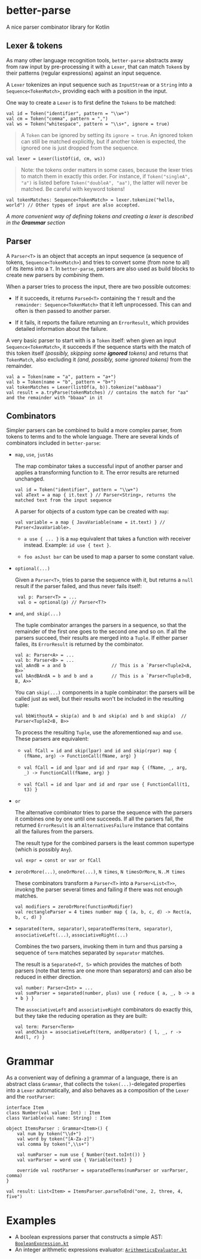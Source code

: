 # better-parse
A nice parser combinator library for Kotlin

## Lexer & tokens ##
As many other language recognition tools, `better-parse` abstracts away from raw input by 
pre-processing it with a `Lexer`, that can match `Token`s by their patterns (regular expressions) against an input sequence.

A `Lexer` tokenizes an input sequence such as `InputStream` or a `String` into a `Sequence<TokenMatch>`, providing each with a position in the input.

One way to create a `Lexer` is to first define the `Tokens` to be matched:

    val id = Token("identifier", pattern = "\\w+")
    val cm = Token("comma", pattern = ",")
    val ws = Token("whitespace", pattern = "\\s+", ignore = true)
    
> A `Token` can be ignored by setting its `ignore = true`. An ignored token can still be matched explicitly, but if 
another token is expected, the ignored one is just dropped from the sequence.

    val lexer = Lexer(listOf(id, cm, ws))
    
> Note: the tokens order matters in some cases, because the lexer tries to match them in exactly this order. For instance, if `Token("singleA", "a")` 
is listed before `Token("doubleA", "aa")`, the latter will never be matched. Be careful with keyword tokens!

    val tokenMatches: Sequence<TokenMatch> = lexer.tokenize("hello, world") // Other types of input are also accepted.
    
_A more convenient way of defining tokens and creating a lexer is described in the **Grammar** section_

## Parser ##

A `Parser<T>` is an object that accepts an input sequence (a sequence of tokens, `Sequence<TokenMatch>`) and
tries to convert some (from none to all) of its items into a `T`. In `better-parse`, parsers are also used 
as build blocks to create new parsers by *combining* them.

When a parser tries to process the input, there are two possible outcomes:

* If it succeeds, it returns `Parsed<T>` containing the `T` result and the `remainder: Sequence<TokenMatch>` that it left unprocessed. 
This can and often is then passed to another parser.

* If it fails, it reports the failure returning an `ErrorResult`, which provides detailed information about the failure.

A very basic parser to start with is a `Token` itself: when given an input `Sequence<TokenMatch>`, it succeeds if the sequence starts 
with the match of this token itself _(possibly, skipping some **ignored** tokens)_ and returns that `TokenMatch`, also excluding it 
_(and, possibly, some ignored tokens)_ from the remainder.

    val a = Token(name = "a", pattern = "a+")
    val b = Token(name = "b", pattern = "b+")
    val tokenMatches = Lexer(listOf(a, b)).tokenize("aabbaaa")
    val result = a.tryParse(tokenMatches) // contains the match for "aa" and the remainder with "bbaaa" in it
    
## Combinators ## 

Simpler parsers can be combined to build a more complex parser, from tokens to terms and to the whole language. 
There are several kinds of combinators included in `better-parse`:

* `map`, `use`, `justAs`
 
    The map combinator takes a successful input of another parser and applies a transforming function to it. 
    The error results are returned unchanged.
    
      val id = Token("identifier", pattern = "\\w+")
      val aText = a map { it.text } // Parser<String>, returns the matched text from the input sequence
      
    A parser for objects of a custom type can be created with `map`:
      
      val variable = a map { JavaVariable(name = it.text) } // Parser<JavaVariable>.
      
    * `a use { ... }` is a `map` equivalent that takes a function with receiver instead. Example: `id use { text }`.
    
    * `foo asJust bar` can be used to map a parser to some constant value.
    
* `optional(...)`
 
     Given a `Parser<T>`, tries to parse the sequence with it, but returns a `null` result if the parser failed, and thus never fails itself:
     
       val p: Parser<T> = ...
       val o = optional(p) // Parser<T?>    

* `and`, `and skip(...)`

    The tuple combinator arranges the parsers in a sequence, so that the remainder of the first one goes to the second one and so on. 
    If all the parsers succeed, their results are merged into a `Tuple`. If either parser failes, its `ErrorResult` is returned by the combinator.
    
      val a: Parser<A> = ...
      val b: Parser<B> = ...
      val aAndB = a and b                 // This is a `Parser<Tuple2<A, B>>`
      val bAndBAndA = b and b and a       // This is a `Parser<Tuple3<B, B, A>>`
      
     You can `skip(...)` components in a tuple combinator: the parsers will be called just as well, but their results won't be included in the
     resulting tuple:
     
      val bbWithoutA = skip(a) and b and skip(a) and b and skip(a)  // Parser<Tuple2<B, B>>
      
     To process the resulting `Tuple`, use the aforementioned `map` and `use`. These parsers are equivalent:
     
     * ```val fCall = id and skip(lpar) and id and skip(rpar) map { (fName, arg) -> FunctionCall(fName, arg) }```
      
     * ```val fCall = id and lpar and id and rpar map { (fName, _, arg, _) -> FunctionCall(fName, arg) }```
      
     * ```val fCall = id and lpar and id and rpar use { FunctionCall(t1, t3) }```
     
 * `or`
 
     The alternative combinator tries to parse the sequence with the parsers it combines one by one until one succeeds. If all the parsers fail,
     the returned `ErrorResult` is an `AlternativesFailure` instance that contains all the failures from the parsers.
     
     The result type for the combined parsers is the least common supertype (which is possibly `Any`).
     
       val expr = const or var or fCall
     
  * `zeroOrMore(...)`, `oneOrMore(...)`, `N times`, `N timesOrMore`, `N..M times`
  
      These combinators transform a `Parser<T>` into a `Parser<List<T>>`, invokng the parser several times and failing if there was not
      enough matches.
      
        val modifiers = zeroOrMore(functionModifier)
        val rectangleParser = 4 times number map { (a, b, c, d) -> Rect(a, b, c, d) }
      
  * `separated(term, separator)`, `separatedTerms(term, separator)`, `associativeLeft(...)`, `associativeRight(...)`
  
      Combines the two parsers, invoking them in turn and thus parsing a sequence of `term` matches separated by `separator` matches.
      
      The result is a `Separated<T, S>` which provides the matches of both parsers (note that terms are one more than separators) and 
      can also be reduced in either direction.
      
        val number: Parser<Int> = ...
        val sumParser = separated(number, plus) use { reduce { a, _, b -> a + b } }
  
      The `associativeLeft` and `associativeRight` combinators do exactly this, but they take the reducing operation as they are built:
      
        val term: Parser<Term>
        val andChain = associativeLeft(term, andOperator) { l, _, r -> And(l, r) }
        
# Grammar

As a convenient way of defining a grammar of a language, there is an abstract class `Grammar`, that collects the `token(...)`-delegated 
properties into a `Lexer` automatically, and also behaves as a composition of the `Lexer` and the `rootParser`:

    interface Item
    class Number(val value: Int) : Item
    class Variable(val name: String) : Item
    
    object ItemsParser : Grammar<Item>() {
        val num by token("\\d+")
        val word by token("[A-Za-z]")
        val comma by token(",\\s+")
        
        val numParser = num use { Number(text.toInt()) }
        val varParser = word use { Variable(text) }
        
        override val rootParser = separatedTerms(numParser or varParser, comma)
    }
    
    val result: List<Item> = ItemsParser.parseToEnd("one, 2, three, 4, five")
        
# Examples

* A boolean expressions parser that constructs a simple AST: [`BooleanExpression.kt`](https://github.com/h0tk3y/better-parse/blob/master/demo/src/main/kotlin/com/example/BooleanExpression.kt)
* An integer arithmetic expressions evaluator: [`ArithmeticsEvaluator.kt`](https://github.com/h0tk3y/better-parse/blob/master/demo/src/main/kotlin/com/example/ArithmeticsEvaluator.kt)
      
